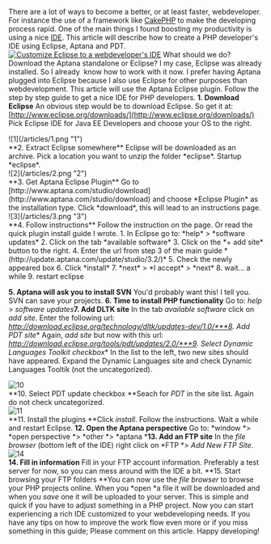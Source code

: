 There are a lot of ways to become a better, or at least faster, webdeveloper. For instance the use of a framework like [CakePHP](http://cakephp.org/) to make the developing process rapid. One of the main things I found boosting my productivity is using a nice [IDE](http://en.wikipedia.org/wiki/Integrated_development_environment). This article will describe how to create a PHP developer's IDE using Eclipse, Aptana and PDT. [![Customize Eclipse to a webdeveloper's IDE](/articles/idepost.jpg "Customize Eclipse to a webdeveloper's IDE")](http://www.gayadesign.com/articles/customize-eclipse-to-a-webdevelopers-ide/)<span id="more-132"></span> What should we do? Download the Aptana standalone or Eclipse? I my case, Eclipse was already installed. So I already  know how to work with it now. I prefer having Aptana plugged into Eclipse because I also use Eclipse for other purposes than webdevelopment. This article will use the Aptana Eclipse plugin. Follow the step by step guide to get a nice IDE for PHP developers. **1. Download Eclipse** An obvious step would be to download Eclipse. So get it at: [http://www.eclipse.org/downloads/](http://www.eclipse.org/downloads/) Pick Eclipse IDE for Java EE Developers and choose your OS to the right.

<div class="border">![1](/articles/1.png "1")</div>**2. Extract Eclipse somewhere** Eclipse will be downloaded as an archive. Pick a location you want to unzip the folder *eclipse*. Startup *eclipse*. <div class="border">![2](/articles/2.png "2")</div>**3. Get Aptana Eclipse Plugin** Go to [http://www.aptana.com/studio/download](http://www.aptana.com/studio/download) and choose *Eclipse Plugin* as the installation type. Click *download*, this will lead to an instructions page. <div class="border">![3](/articles/3.png "3")</div>**4. Follow instructions** Follow the instruction on the page. Or read the quick plugin install guide I wrote. 1. In Eclipse go to: *help* > *software updates*
2. Click on the tab *available software*
3. Click on the *+ add site* button to the right.
4. Enter the url from step 3 of the main guide *(http://update.aptana.com/update/studio/3.2/)*
5. Check the newly appeared box
6. Click *install*
7. *next* > *I accept* > *next*
8. wait... a while
9. restart eclipse

**5. Aptana will ask you to install SVN** You'd probably want this! I tell you. SVN can save your projects. **6. Time to install PHP functionality** Go to: *help* > *software updates***7. Add DLTK site** In the tab *available software* click on *add site*. Enter the following url: *http://download.eclipse.org/technology/dltk/updates-dev/1.0/***8. Add PDT site** Again, *add site* but now with this url: *http://download.eclipse.org/tools/pdt/updates/2.0/***9. Select Dynamic Languages Toolkit checkbox** In the list to the left, two new sites should have appeared. Expand the Dynamic Languages site and check Dynamic Languages Tooltik (not the uncategorized). <div class="border">![10](/articles/10.png "10")</div>**10. Select PDT update checkbox **Seach for *PDT* in the site list. Again do not check uncategorized. <div class="border">![11](/articles/11.png "11")</div>**11. Install the plugins **Click *install*. Follow the instructions. Wait a while and restart Eclipse. **12. Open the Aptana perspective** Go to: *window *> *open perspective *> *other *> *aptana ***13. Add an FTP site** In the *file browser* (bottom left of the IDE) right click on *FTP *> *Add New FTP Site*. <div class="border">![14](/articles/14.png "14")</div>**14. Fill in information** Fill in your FTP account information. Preferably a test server for now, so you can mess around with the IDE a bit. **15. Start browsing your FTP folders **You can now use the *file browser* to browse your PHP projects online. When you *open *a file it will be downloaded and when you *save* one it will be uploaded to your server. This is simple and quick if you have to adjust something in a PHP project. Now you can start experiencing a rich IDE customized to your webdeveloping needs. If you have any tips on how to improve the work flow even more or if you miss something in this guide; Please comment on this article. Happy developing!